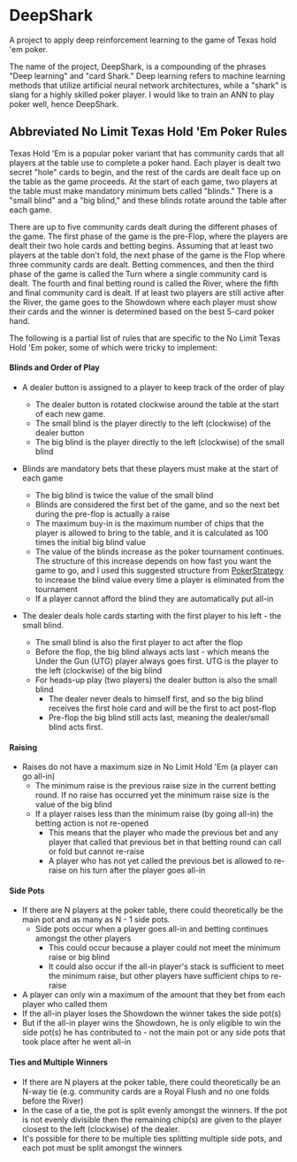 # DeepShark
 A project to apply deep reinforcement learning to the game of Texas hold 'em poker.

The name of the project, DeepShark, is a compounding of the phrases "Deep learning" and "card Shark."  Deep learning refers to machine learning methods that utilize artificial neural network architectures, while a "shark" is slang for a highly skilled poker player.  I would like to train an ANN to play poker well, hence DeepShark.

## Abbreviated No Limit Texas Hold 'Em Poker Rules

Texas Hold 'Em is a popular poker variant that has community cards that all players at the table use to complete a poker hand.  Each player is dealt two secret "hole" cards to begin, and the rest of the cards are dealt face up on the table as the game proceeds.  At the start of each game, two players at the table must make mandatory minimum bets called "blinds."  There is a "small blind" and a "big blind," and these blinds rotate around the table after each game.

There are up to five community cards dealt during the different phases of the game.  The first phase of the game is the pre-Flop, where the players are dealt their two hole cards and betting begins.  Assuming that at least two players at the table don't fold, the next phase of the game is the Flop where three community cards are dealt.  Betting commences, and then the third phase of the game is called the Turn where a single community card is dealt.  The fourth and final betting round is called the River, where the fifth and final community card is dealt.  If at least two players are still active after the River, the game goes to the Showdown where each player must show their cards and the winner is determined based on the best 5-card poker hand.

The following is a partial list of rules that are specific to the No Limit Texas Hold 'Em poker, some of which were tricky to implement:

#### Blinds and Order of Play
*   A dealer button is assigned to a player to keep track of the order of play
    *   The dealer button is rotated clockwise around the table at the start of each new game.
    *   The small blind is the player directly to the left (clockwise) of the dealer button
    *   The big blind is the player directly to the left (clockwise) of the small blind

*   Blinds are mandatory bets that these players must make at the start of each game
    *   The big blind is twice the value of the small blind
    *   Blinds are considered the first bet of the game, and so the next bet during the pre-flop is actually a raise
    *   The maximum buy-in is the maximum number of chips that the player is allowed to bring to the table, and it is calculated as 100 times the initial big blind value
    *   The value of the blinds increase as the poker tournament continues.  The structure of this increase depends on how fast you want the game to go, and I used this suggested structure from [PokerStrategy](https://www.pokerstrategy.com/strategy/live-poker/how-blinds-increase-structure/) to increase the blind value every time a player is eliminated from the tournament
    *   If a player cannot afford the blind they are automatically put all-in

*   The dealer deals hole cards starting with the first player to his left - the small blind.  
    *   The small blind is also the first player to act after the flop
    *   Before the flop, the big blind always acts last - which means the Under the Gun (UTG) player always goes first.  UTG is the player to the left (clockwise) of the big blind
    *   For heads-up play (two players) the dealer button is also the small blind
        *   The dealer never deals to himself first, and so the big blind receives the first hole card and will be the first to act post-flop
        *   Pre-flop the big blind still acts last, meaning the dealer/small blind acts first.

#### Raising
*   Raises do not have a maximum size in No Limit Hold 'Em (a player can go all-in)
    *   The minimum raise is the previous raise size in the current betting round.  If no raise has occurred yet the minimum raise size is the value of the big blind
    *   If a player raises less than the minimum raise (by going all-in) the betting action is not re-opened
        *   This means that the player who made the previous bet and any player that called that previous bet in that betting round can call or fold but cannot re-raise
        *   A player who has not yet called the previous bet is allowed to re-raise on his turn after the player goes all-in

#### Side Pots
*   If there are N players at the poker table, there could theoretically be the main pot and as many as N - 1 side pots.
    *   Side pots occur when a player goes all-in and betting continues amongst the other players
        *   This could occur because a player could not meet the minimum raise or big blind
        *   It could also occur if the all-in player's stack is sufficient to meet the minimum raise, but other players have sufficient chips to re-raise
*   A player can only win a maximum of the amount that they bet from each player who called them
*   If the all-in player loses the Showdown the winner takes the side pot(s)
*   But if the all-in player wins the Showdown, he is only eligible to win the side pot(s) he has contributed to - not the main pot or any side pots that took place after he went all-in

#### Ties and Multiple Winners
*   If there are N players at the poker table, there could theoretically be an N-way tie (e.g. community cards are a Royal Flush and no one folds before the River)
*   In the case of a tie, the pot is split evenly amongst the winners.  If the pot is not evenly divisible then the remaining chip(s) are given to the player closest to the left (clockwise) of the dealer.
*   It's possible for there to be multiple ties splitting multiple side pots, and each pot must be split amongst the winners

    


